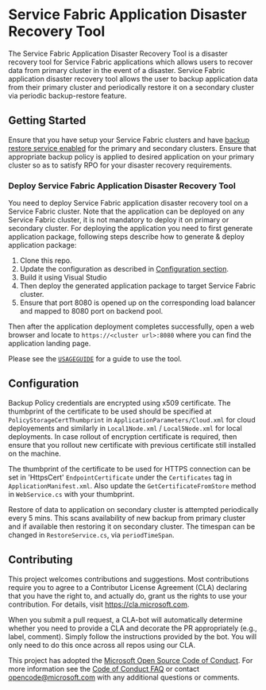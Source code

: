 
# Service Fabric Application Disaster Recovery Tool
The Service Fabric Application Disaster Recovery Tool is a disaster recovery tool for Service Fabric applications which allows users to recover data from primary cluster in the event of a disaster. Service Fabric application disaster recovery tool allows the user to backup application data from their primary cluster and periodically restore it on a secondary cluster via periodic backup-restore feature.   

## Getting Started
Ensure that you have setup your Service Fabric clusters and have [backup restore service enabled](https://docs.microsoft.com/en-us/azure/service-fabric/service-fabric-backuprestoreservice-quickstart-azurecluster#enabling-backup-and-restore-service) for the primary and secondary clusters. Ensure that appropriate backup policy is applied to desired application on your primary cluster so as to satisfy RPO for your disaster recovery requirements.

### Deploy Service Fabric Application Disaster Recovery Tool 
You need to deploy Service Fabric application disaster recovery tool on a Service Fabric cluster. Note that the application can be deployed on any Service Fabric cluster, it is not mandatory to deploy it on primary or secondary cluster. For deploying the application you need to first generate application package, following steps describe how to generate & deploy application package:

1. Clone this repo.
1. Update the configuration as described in [Configuration section](./README.md#configuration).
1. Build it using Visual Studio
1. Then deploy the generated application package to target Service Fabric cluster.
1. Ensure that port 8080 is opened up on the corresponding load balancer and mapped to 8080 port on backend pool.

Then after the application deployment completes successfully, open a web browser and locate to `https://<cluster url>:8080` where you can find the application landing page.

Please see the [`USAGEGUIDE`](../master/USAGEGUIDE.md) for a guide to use the tool.


## Configuration
Backup Policy credentials are encrypted using x509 certificate. The thumbprint of the certificate to be used should be specified at `PolicyStorageCertThumbprint` in `ApplicationParameters/Cloud.xml` for cloud deployements and similarly in `Local1Node.xml` / `Local5Node.xml` for local deployments. In case rollout of encryption certificate is required, then ensure that you rollout new certificate with previous certificate still installed on the machine. 

The thumbprint of the certificate to be used for HTTPS connection can be set in 'HttpsCert' `EndpointCertificate` under the `Certificates` tag in `ApplicationManifest.xml`. Also update the `GetCertificateFromStore` method in `WebService.cs` with your thumbprint.

Restore of data to application on secondary cluster is attempted periodically every 5 mins. This scans availability of new backup from primary cluster and if available then restoring it on secondary cluster. The timespan can be changed in `RestoreService.cs`, via `periodTimeSpan`.

## Contributing

This project welcomes contributions and suggestions.  Most contributions require you to agree to a
Contributor License Agreement (CLA) declaring that you have the right to, and actually do, grant us
the rights to use your contribution. For details, visit https://cla.microsoft.com.

When you submit a pull request, a CLA-bot will automatically determine whether you need to provide
a CLA and decorate the PR appropriately (e.g., label, comment). Simply follow the instructions
provided by the bot. You will only need to do this once across all repos using our CLA.

This project has adopted the [Microsoft Open Source Code of Conduct](https://opensource.microsoft.com/codeofconduct/).
For more information see the [Code of Conduct FAQ](https://opensource.microsoft.com/codeofconduct/faq/) or
contact [opencode@microsoft.com](mailto:opencode@microsoft.com) with any additional questions or comments.
